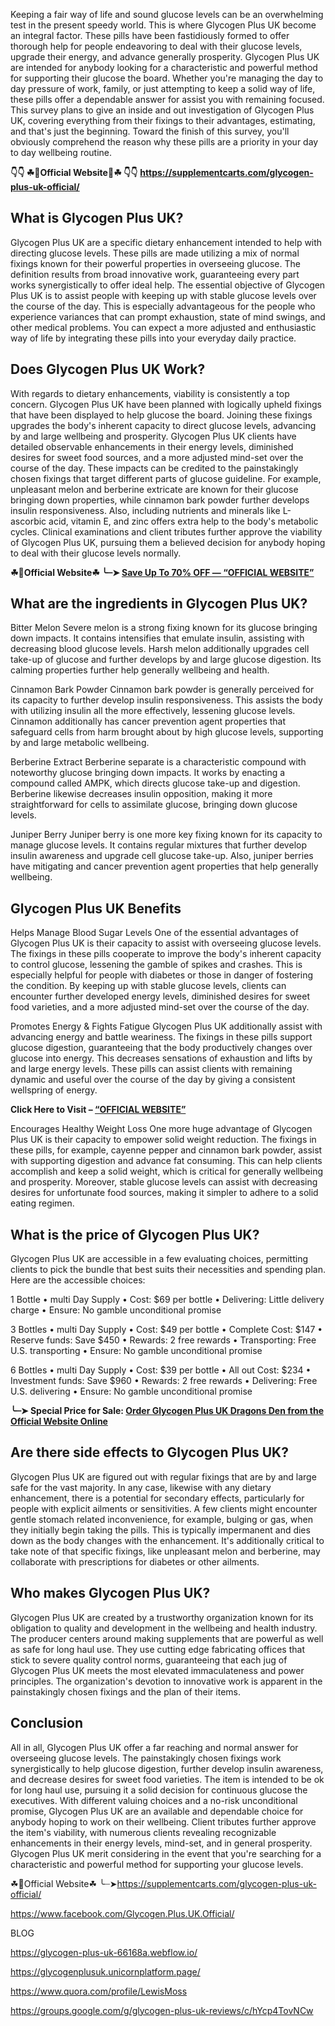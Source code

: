 Keeping a fair way of life and sound glucose levels can be an overwhelming test in the present speedy world. This is where Glycogen Plus UK become an integral factor. These pills have been fastidiously formed to offer thorough help for people endeavoring to deal with their glucose levels, upgrade their energy, and advance generally prosperity. Glycogen Plus UK are intended for anybody looking for a characteristic and powerful method for supporting their glucose the board. Whether you're managing the day to day pressure of work, family, or just attempting to keep a solid way of life, these pills offer a dependable answer for assist you with remaining focused. This survey plans to give an inside and out investigation of Glycogen Plus UK, covering everything from their fixings to their advantages, estimating, and that's just the beginning. Toward the finish of this survey, you'll obviously comprehend the reason why these pills are a priority in your day to day wellbeing routine.

**👇👇 ☘📣Official Website📣☘ 👇👇**
**https://supplementcarts.com/glycogen-plus-uk-official/**

## **What is Glycogen Plus UK?**

Glycogen Plus UK are a specific dietary enhancement intended to help with directing glucose levels. These pills are made utilizing a mix of normal fixings known for their powerful properties in overseeing glucose. The definition results from broad innovative work, guaranteeing every part works synergistically to offer ideal help. The essential objective of Glycogen Plus UK is to assist people with keeping up with stable glucose levels over the course of the day. This is especially advantageous for the people who experience variances that can prompt exhaustion, state of mind swings, and other medical problems. You can expect a more adjusted and enthusiastic way of life by integrating these pills into your everyday daily practice.


## Does Glycogen Plus UK Work?

With regards to dietary enhancements, viability is consistently a top concern. Glycogen Plus UK have been planned with logically upheld fixings that have been displayed to help glucose the board. Joining these fixings upgrades the body's inherent capacity to direct glucose levels, advancing by and large wellbeing and prosperity. Glycogen Plus UK clients have detailed observable enhancements in their energy levels, diminished desires for sweet food sources, and a more adjusted mind-set over the course of the day. These impacts can be credited to the painstakingly chosen fixings that target different parts of glucose guideline. For example, unpleasant melon and berberine extricate are known for their glucose bringing down properties, while cinnamon bark powder further develops insulin responsiveness. Also, including nutrients and minerals like L-ascorbic acid, vitamin E, and zinc offers extra help to the body's metabolic cycles. Clinical examinations and client tributes further approve the viability of Glycogen Plus UK, pursuing them a believed decision for anybody hoping to deal with their glucose levels normally.

**☘📣Official Website☘ ╰┈➤ [Save Up To 70% OFF — “OFFICIAL WEBSITE”](https://supplementcarts.com/glycogen-plus-uk-official/)**

## What are the ingredients in Glycogen Plus UK?


Bitter Melon
Severe melon is a strong fixing known for its glucose bringing down impacts. It contains intensifies that emulate insulin, assisting with decreasing blood glucose levels. Harsh melon additionally upgrades cell take-up of glucose and further develops by and large glucose digestion. Its calming properties further help generally wellbeing and health.

Cinnamon Bark Powder
Cinnamon bark powder is generally perceived for its capacity to further develop insulin responsiveness. This assists the body with utilizing insulin all the more effectively, lessening glucose levels. Cinnamon additionally has cancer prevention agent properties that safeguard cells from harm brought about by high glucose levels, supporting by and large metabolic wellbeing.

Berberine Extract
Berberine separate is a characteristic compound with noteworthy glucose bringing down impacts. It works by enacting a compound called AMPK, which directs glucose take-up and digestion. Berberine likewise decreases insulin opposition, making it more straightforward for cells to assimilate glucose, bringing down glucose levels.

Juniper Berry
Juniper berry is one more key fixing known for its capacity to manage glucose levels. It contains regular mixtures that further develop insulin awareness and upgrade cell glucose take-up. Also, juniper berries have mitigating and cancer prevention agent properties that help generally wellbeing.


## Glycogen Plus UK Benefits

Helps Manage Blood Sugar Levels
One of the essential advantages of Glycogen Plus UK is their capacity to assist with overseeing glucose levels. The fixings in these pills cooperate to improve the body's inherent capacity to control glucose, lessening the gamble of spikes and crashes. This is especially helpful for people with diabetes or those in danger of fostering the condition. By keeping up with stable glucose levels, clients can encounter further developed energy levels, diminished desires for sweet food varieties, and a more adjusted mind-set over the course of the day.

Promotes Energy & Fights Fatigue
Glycogen Plus UK additionally assist with advancing energy and battle weariness. The fixings in these pills support glucose digestion, guaranteeing that the body productively changes over glucose into energy. This decreases sensations of exhaustion and lifts by and large energy levels. These pills can assist clients with remaining dynamic and useful over the course of the day by giving a consistent wellspring of energy.

**Click Here to Visit – [“OFFICIAL WEBSITE”](https://supplementcarts.com/glycogen-plus-uk-official/)**

Encourages Healthy Weight Loss
One more huge advantage of Glycogen Plus UK is their capacity to empower solid weight reduction. The fixings in these pills, for example, cayenne pepper and cinnamon bark powder, assist with supporting digestion and advance fat consuming. This can help clients accomplish and keep a solid weight, which is critical for generally wellbeing and prosperity. Moreover, stable glucose levels can assist with decreasing desires for unfortunate food sources, making it simpler to adhere to a solid eating regimen.


## What is the price of Glycogen Plus UK?

Glycogen Plus UK are accessible in a few evaluating choices, permitting clients to pick the bundle that best suits their necessities and spending plan. Here are the accessible choices:

1 Bottle
•	multi Day Supply
•	Cost: $69 per bottle
•	Delivering: Little delivery charge
•	Ensure: No gamble unconditional promise


3 Bottles
•	multi Day Supply
•	Cost: $49 per bottle
•	Complete Cost: $147
•	Reserve funds: Save $450
•	Rewards: 2 free rewards
•	Transporting: Free U.S. transporting
•	Ensure: No gamble unconditional promise


6 Bottles
•	multi Day Supply
•	Cost: $39 per bottle
•	All out Cost: $234
•	Investment funds: Save $960
•	Rewards: 2 free rewards
•	Delivering: Free U.S. delivering
•	Ensure: No gamble unconditional promise

**╰┈➤ Special Price for Sale: [Order Glycogen Plus UK Dragons Den  from the Official Website Online](https://supplementcarts.com/glycogen-plus-uk-official/)**

## Are there side effects to Glycogen Plus UK?

Glycogen Plus UK are figured out with regular fixings that are by and large safe for the vast majority. In any case, likewise with any dietary enhancement, there is a potential for secondary effects, particularly for people with explicit ailments or sensitivities. A few clients might encounter gentle stomach related inconvenience, for example, bulging or gas, when they initially begin taking the pills. This is typically impermanent and dies down as the body changes with the enhancement. It's additionally critical to take note of that specific fixings, like unpleasant melon and berberine, may collaborate with prescriptions for diabetes or other ailments.


## Who makes Glycogen Plus UK?

Glycogen Plus UK are created by a trustworthy organization known for its obligation to quality and development in the wellbeing and health industry. The producer centers around making supplements that are powerful as well as safe for long haul use. They use cutting edge fabricating offices that stick to severe quality control norms, guaranteeing that each jug of Glycogen Plus UK meets the most elevated immaculateness and power principles. The organization's devotion to innovative work is apparent in the painstakingly chosen fixings and the plan of their items. 


## Conclusion

All in all, Glycogen Plus UK offer a far reaching and normal answer for overseeing glucose levels. The painstakingly chosen fixings work synergistically to help glucose digestion, further develop insulin awareness, and decrease desires for sweet food varieties. The item is intended to be ok for long haul use, pursuing it a solid decision for continuous glucose the executives. With different valuing choices and a no-risk unconditional promise, Glycogen Plus UK are an available and dependable choice for anybody hoping to work on their wellbeing. Client tributes further approve the item's viability, with numerous clients revealing recognizable enhancements in their energy levels, mind-set, and in general prosperity. Glycogen Plus UK merit considering in the event that you're searching for a characteristic and powerful method for supporting your glucose levels.

☘📣Official Website☘ ╰┈➤https://supplementcarts.com/glycogen-plus-uk-official/

https://www.facebook.com/Glycogen.Plus.UK.Official/

BLOG

https://glycogen-plus-uk-66168a.webflow.io/

https://glycogenplusuk.unicornplatform.page/

https://www.quora.com/profile/LewisMoss

https://groups.google.com/g/glycogen-plus-uk-reviews/c/hYcp4TovNCw

